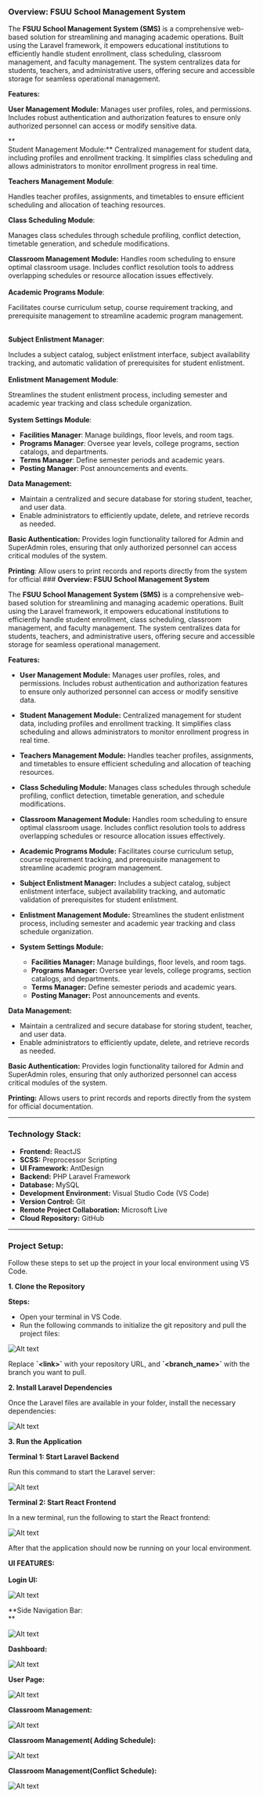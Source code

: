 ### **Overview: FSUU School Management System**

The **FSUU School Management System (SMS)** is a comprehensive web-based solution for streamlining and managing academic operations. Built using the Laravel framework, it empowers educational institutions to efficiently handle student enrollment, class scheduling, classroom management, and faculty management. The system centralizes data for students, teachers, and administrative users, offering secure and accessible storage for seamless operational management.

**Features:**

**User Management Module:** Manages user profiles, roles, and permissions. Includes robust authentication and authorization features to ensure only authorized personnel can access or modify sensitive data.

**  
Student Management Module:** Centralized management for student data, including profiles and enrollment tracking. It simplifies class scheduling and allows administrators to monitor enrollment progress in real time.

**Teachers Management Module**:

Handles teacher profiles, assignments, and timetables to ensure efficient scheduling and allocation of teaching resources.

**Class Scheduling Module**:

Manages class schedules through schedule profiling, conflict detection, timetable generation, and schedule modifications.

**Classroom Management Module:** Handles room scheduling to ensure optimal classroom usage. Includes conflict resolution tools to address overlapping schedules or resource allocation issues effectively.  
<br/>**Academic Programs Module**:

Facilitates course curriculum setup, course requirement tracking, and prerequisite management to streamline academic program management.  
<br/>

**Subject Enlistment Manager**:

Includes a subject catalog, subject enlistment interface, subject availability tracking, and automatic validation of prerequisites for student enlistment.  
<br/>**Enlistment Management Module**:

Streamlines the student enlistment process, including semester and academic year tracking and class schedule organization.  
<br/>**System Settings Module**:

- **Facilities Manager**: Manage buildings, floor levels, and room tags.
- **Programs Manager**: Oversee year levels, college programs, section catalogs, and departments.
- **Terms Manager**: Define semester periods and academic years.
- **Posting Manager**: Post announcements and events.

**Data Management:**

- Maintain a centralized and secure database for storing student, teacher, and user data.
- Enable administrators to efficiently update, delete, and retrieve records as needed.

**Basic Authentication:** Provides login functionality tailored for Admin and SuperAdmin roles, ensuring that only authorized personnel can access critical modules of the system.

**Printing**: Allow users to print records and reports directly from the system for official ### **Overview: FSUU School Management System**

The **FSUU School Management System (SMS)** is a comprehensive web-based solution for streamlining and managing academic operations. Built using the Laravel framework, it empowers educational institutions to efficiently handle student enrollment, class scheduling, classroom management, and faculty management. The system centralizes data for students, teachers, and administrative users, offering secure and accessible storage for seamless operational management.

**Features:**

- **User Management Module:** Manages user profiles, roles, and permissions. Includes robust authentication and authorization features to ensure only authorized personnel can access or modify sensitive data.

- **Student Management Module:** Centralized management for student data, including profiles and enrollment tracking. It simplifies class scheduling and allows administrators to monitor enrollment progress in real time.

- **Teachers Management Module:** Handles teacher profiles, assignments, and timetables to ensure efficient scheduling and allocation of teaching resources.

- **Class Scheduling Module:** Manages class schedules through schedule profiling, conflict detection, timetable generation, and schedule modifications.

- **Classroom Management Module:** Handles room scheduling to ensure optimal classroom usage. Includes conflict resolution tools to address overlapping schedules or resource allocation issues effectively.

- **Academic Programs Module:** Facilitates course curriculum setup, course requirement tracking, and prerequisite management to streamline academic program management.

- **Subject Enlistment Manager:** Includes a subject catalog, subject enlistment interface, subject availability tracking, and automatic validation of prerequisites for student enlistment.

- **Enlistment Management Module:** Streamlines the student enlistment process, including semester and academic year tracking and class schedule organization.

- **System Settings Module:**
  - **Facilities Manager:** Manage buildings, floor levels, and room tags.
  - **Programs Manager:** Oversee year levels, college programs, section catalogs, and departments.
  - **Terms Manager:** Define semester periods and academic years.
  - **Posting Manager:** Post announcements and events.

**Data Management:**
- Maintain a centralized and secure database for storing student, teacher, and user data.
- Enable administrators to efficiently update, delete, and retrieve records as needed.

**Basic Authentication:** Provides login functionality tailored for Admin and SuperAdmin roles, ensuring that only authorized personnel can access critical modules of the system.

**Printing:** Allows users to print records and reports directly from the system for official documentation.

---

### **Technology Stack:**

- **Frontend:** ReactJS
- **SCSS:** Preprocessor Scripting
- **UI Framework:** AntDesign
- **Backend:** PHP Laravel Framework
- **Database:** MySQL
- **Development Environment:** Visual Studio Code (VS Code)
- **Version Control:** Git
- **Remote Project Collaboration:** Microsoft Live
- **Cloud Repository:** GitHub

---

### **Project Setup:**

Follow these steps to set up the project in your local environment using VS Code.

**1. Clone the Repository**

**Steps:**

- Open your terminal in VS Code.
- Run the following commands to initialize the git repository and pull the project files:



![Alt text](./public/markdown_images/clone "a title")

Replace **\`&lt;link&gt;\`** with your repository URL, and **\`&lt;branch_name&gt;\`** with the branch you want to pull.

**2\. Install Laravel Dependencies**

Once the Laravel files are available in your folder, install the necessary dependencies:

![Alt text](./public/markdown_images/laravel.png "a title")

**3\. Run the Application**

**Terminal 1: Start Laravel Backend**

Run this command to start the Laravel server:

![Alt text](./public/markdown_images/terminal1.png "a title")

**Terminal 2: Start React Frontend**

In a new terminal, run the following to start the React frontend:

![Alt text](./public/markdown_images/terminal2.png "a title")

After that the application should now be running on your local environment.

**UI FEATURES:  
<br/>Login UI:**

![Alt text](./public/markdown_images/loginUi.png "a title")

**Side Navigation Bar:  
**

![Alt text](./public/markdown_images/navbar.png "a title")

**Dashboard:**

![Alt text](./public/markdown_images/dashboard.png "a title")

**User Page:**

![Alt text](./public/markdown_images/userpage.png "a title")

**Classroom Management:**

![Alt text](./public/markdown_images/classroommanager.png "a title")

**Classroom Management( Adding Schedule):**

![Alt text](./public/markdown_images/classroommanager_adding.png "a title")

**Classroom Management(Conflict Schedule):**

![Alt text](./public/markdown_images/classroommanager_conflict.png "a title")